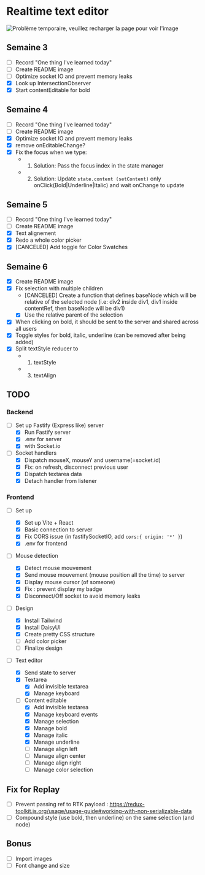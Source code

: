# Realtime text editor

![Problème temporaire, veuillez recharger la page pour voir l'image](https://codiscovery-readme-header.herokuapp.com/api/actions/generate-image?title=Realtime%20google%20docs&titleColor=%239be15d,%2300e3ae&iconName=file-signature&technologies=React,Tailwind,socket.io&subtitleLine1=Text%20editor%20that%20can%20be%20edited%20by%20multiple%20people%20at%20once&subtitleLine2=Created%20during%20YouTube%20live%20%286x2%20hours%29)

## Semaine 3

- [ ] Record "One thing I've learned today"
- [ ] Create README image
- [ ] Optimize socket IO and prevent memory leaks
- [x] Look up IntersectionObserver
- [x] Start contentEditable for bold

## Semaine 4

- [ ] Record "One thing I've learned today"
- [ ] Create README image
- [x] Optimize socket IO and prevent memory leaks
- [x] remove onEditableChange?
- [x] Fix the focus when we type:
  - 1. Solution: Pass the focus index in the state manager
  - 2. Solution: Update `state.content (setContent)` only onClick(Bold|Underline|Italic) and wait onChange to update

## Semaine 5

- [ ] Record "One thing I've learned today"
- [ ] Create README image
- [x] Text alignement
- [x] Redo a whole color picker
- [x] [CANCELED] Add toggle for Color Swatches

## Semaine 6

- [x] Create README image
- [x] Fix selection with multiple children
  - [CANCELED] Create a function that defines baseNode which will be relative of the selected node (i.e: div2 inside div1, div1 inside contentRef, then baseNode will be div1)
  - [x] Use the relative parent of the selection
- [x] When clicking on bold, it should be sent to the server and shared across all users
- [x] Toggle styles for bold, italic, underline (can be removed after being added)
- [x] Split textStyle reducer to
  - 1. textStyle
  - 3. textAlign

## TODO

### Backend

- [ ] Set up Fastify (Express like) server
  - [x] Run Fastify server
  - [x] .env for server
  - [x] with Socket.io
- [ ] Socket handlers
  - [x] Dispatch mouseX, mouseY and username(=socket.id)
  - [x] Fix: on refresh, disconnect previous user
  - [x] Dispatch textarea data
  - [x] Detach handler from listener

### Frontend

- [ ] Set up
  - [x] Set up Vite + React
  - [x] Basic connection to server
  - [x] Fix CORS issue (in fastifySocketIO, add `cors:{ origin: '*' }`)
  - [x] .env for frontend
- [ ] Mouse detection

  - [x] Detect mouse mouvement
  - [x] Send mouse mouvement (mouse position all the time) to server
  - [x] Display mouse cursor (of someone)
  - [x] Fix : prevent display my badge
  - [x] Disconnect/Off socket to avoid memory leaks

- [ ] Design
  - [x] Install Tailwind
  - [x] Install DaisyUI
  - [x] Create pretty CSS structure
  - [ ] Add color picker
  - [ ] Finalize design
- [ ] Text editor
  - [x] Send state to server
  - [x] Textarea
    - [x] Add invisible textarea
    - [x] Manage keyboard
  - [ ] Content editable
    - [x] Add invisible textarea
    - [x] Manage keyboard events
    - [x] Manage selection
    - [x] Manage bold
    - [x] Manage italic
    - [x] Manage underline
    - [ ] Manage align left
    - [ ] Manage align center
    - [ ] Manage align right
    - [ ] Manage color selection

## Fix for Replay

- [ ] Prevent passing ref to RTK payload : https://redux-toolkit.js.org/usage/usage-guide#working-with-non-serializable-data
- [ ] Compound style (use bold, then underline) on the same selection (and node)

## Bonus

- [ ] Import images
- [ ] Font change and size
